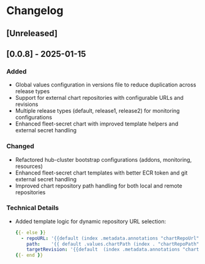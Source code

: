 # Changelog

## [Unreleased]

## [0.0.8] - 2025-01-15

### Added

- Global values configuration in versions file to reduce duplication across release types
- Support for external chart repositories with configurable URLs and revisions
- Multiple release types (default, release1, release2) for monitoring configurations
- Enhanced fleet-secret chart with improved template helpers and external secret handling

### Changed

- Refactored hub-cluster bootstrap configurations (addons, monitoring, resources)
- Enhanced fleet-secret chart templates with better ECR token and git external secret handling
- Improved chart repository path handling for both local and remote repositories

### Technical Details

- Added template logic for dynamic repository URL selection:
  ```yaml
  {{- else }}
    - repoURL: '{{default (index .metadata.annotations "chartRepoUrl") (index . "chartRepoUrl") }}'
      path:    '{{ default .values.chartPath (index . "chartRepoPath")}}'
      targetRevision: '{{default  (index .metadata.annotations "chartRepoRevision") (index . "chartRepoRevision") }}'
  {{- end }}
  ```
